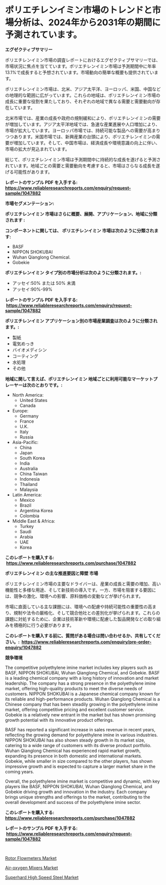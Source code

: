 <p><h1>ポリエチレンイミン市場のトレンドと市場分析は、2024年から2031年の期間に予測されています。</h1></p><p><strong>エグゼクティブサマリー</strong></p>
<p><p>ポリエチレンイミン市場の調査レポートにおけるエグゼクティブサマリーでは、市場状況に焦点を当てています。ポリエチレンイミン市場は予測期間中に年率13.1%で成長すると予想されています。市場動向の簡単な概要も提供されています。</p><p>ポリエチレンイミン市場は、北米、アジア太平洋、ヨーロッパ、米国、中国などの地理的な範囲に広がっています。これらの地域は、ポリエチレンイミン市場の成長に重要な役割を果たしており、それぞれの地域で異なる需要と需要動向が存在しています。</p><p>北米市場では、産業の成長や政府の規制緩和により、ポリエチレンイミンの需要が増加しています。アジア太平洋地域では、急速な産業進展や人口増加により、市場が拡大しています。ヨーロッパ市場では、持続可能な製品への需要が高まりつつあります。米国市場では、新興産業の台頭により、ポリエチレンイミンの需要が増加しています。そして、中国市場は、経済成長や環境意識の向上に伴い、市場の拡大が見込まれています。</p><p>総じて、ポリエチレンイミン市場は予測期間中に持続的な成長を遂げると予測されています。地域ごとの需要と需要動向を考慮すると、市場はさらなる成長を遂げる可能性があります。</p></p>
<p><strong>レポートのサンプル PDF を入手する: <a href="https://www.reliableresearchreports.com/enquiry/request-sample/1047882">https://www.reliableresearchreports.com/enquiry/request-sample/1047882</a></strong></p>
<p><strong>市場セグメンテーション:</strong></p>
<p><strong> ポリエチレンイミン 市場はさらに概要、展開、アプリケーション、地域に分類されます :</strong></p>
<p><strong>コンポーネントに関しては、 ポリエチレンイミン 市場は次のように分類されます: &nbsp;</strong></p>
<p><ul><li>BASF</li><li>NIPPON SHOKUBAI</li><li>Wuhan Qianglong Chemical.</li><li>Gobekie</li></ul></p>
<p><strong> ポリエチレンイミン タイプ別の市場分析は次のように分類されます。:</strong></p>
<p><ul><li>アッセイ:50% または 50% 未満</li><li>アッセイ:90%-99%</li></ul></p>
<p><strong>レポートのサンプル PDF を入手する: &nbsp;<a href="https://www.reliableresearchreports.com/enquiry/request-sample/1047882">https://www.reliableresearchreports.com/enquiry/request-sample/1047882</a></strong></p>
<p><strong> ポリエチレンイミン アプリケーション別の市場産業調査は次のように分類されます。:</strong></p>
<p><ul><li>製紙</li><li>電気めっき</li><li>バイオメディシン</li><li>コーティング</li><li>水処理</li><li>その他</li></ul></p>
<p><strong>地域に関して言えば、ポリエチレンイミン 地域ごとに利用可能なマーケットプレーヤーは次のとおりです。:</strong></p>
<p><ul>
    <li>
        North America:
        <ul>
            <li>United States</li>
            <li>Canada</li>
        </ul>
    </li>
    <li>
        Europe:
        <ul>
            <li>Germany</li>
            <li>France</li>
            <li>U.K.</li>
            <li>Italy</li>
            <li>Russia</li>
        </ul>
    </li>
    <li>
        Asia-Pacific:
        <ul>
            <li>China</li>
            <li>Japan</li>
            <li>South Korea</li>
            <li>India</li>
            <li>Australia</li>
            <li>China Taiwan</li>
            <li>Indonesia</li>
            <li>Thailand</li>
            <li>Malaysia</li>
        </ul>
    </li>
    <li>
        Latin America:
        <ul>
            <li>Mexico</li>
            <li>Brazil</li>
            <li>Argentina Korea</li>
            <li>Colombia</li>
        </ul>
    </li>
    <li>
        Middle East & Africa:
        <ul>
            <li>Turkey</li>
            <li>Saudi</li>
            <li>Arabia</li>
            <li>UAE</li>
            <li>Korea</li>
        </ul>
    </li>
    </ul></p>
<p><strong>このレポートを購入する: &nbsp;<a href="https://www.reliableresearchreports.com/purchase/1047882">https://www.reliableresearchreports.com/purchase/1047882</a></strong></p>
<p><strong>ポリエチレンイミン の主な推進要因と障壁 市場</strong></p>
<p><p>ポリエチレンイミン市場の主要なドライバーは、産業の成長と需要の増加、高い機能性と多様な用途、そして新技術の導入です。一方、市場を阻害する要因には、競争の激化、環境への影響、原料価格の変動などが挙げられます。</p><p>市場に直面している主な課題には、環境への配慮や持続可能性の重要性の高まり、規制や法令の厳格化、そして競合他社との差別化が挙げられます。これらの課題に対処するために、企業は技術革新や環境に配慮した製品開発などの取り組みを積極的に行う必要があります。</p></p>
<p><strong>このレポートを購入する前に、質問がある場合は問い合わせるか、共有してください。:&nbsp; <a href="https://www.reliableresearchreports.com/enquiry/pre-order-enquiry/1047882">https://www.reliableresearchreports.com/enquiry/pre-order-enquiry/1047882</a></strong></p>
<p><strong>競争環境</strong></p>
<p><p>The competitive polyethylene imine market includes key players such as BASF, NIPPON SHOKUBAI, Wuhan Qianglong Chemical, and Gobekie. BASF is a leading chemical company with a long history of innovation and market leadership. The company has a strong presence in the polyethylene imine market, offering high-quality products to meet the diverse needs of customers. NIPPON SHOKUBAI is a Japanese chemical company known for its reliable and high-performance products. Wuhan Qianglong Chemical is a Chinese company that has been steadily growing in the polyethylene imine market, offering competitive pricing and excellent customer service. Gobekie is a relatively new entrant in the market but has shown promising growth potential with its innovative product offerings.</p><p>BASF has reported a significant increase in sales revenue in recent years, reflecting the growing demand for polyethylene imine in various industries. NIPPON SHOKUBAI has also shown steady growth in its market size, catering to a wide range of customers with its diverse product portfolio. Wuhan Qianglong Chemical has experienced rapid market growth, expanding its presence in both domestic and international markets. Gobekie, while smaller in size compared to the other players, has shown impressive growth and is expected to capture a larger market share in the coming years.</p><p>Overall, the polyethylene imine market is competitive and dynamic, with key players like BASF, NIPPON SHOKUBAI, Wuhan Qianglong Chemical, and Gobekie driving growth and innovation in the industry. Each company brings unique strengths and offerings to the market, contributing to the overall development and success of the polyethylene imine sector.</p></p>
<p><strong>このレポートを購入する: &nbsp; <a href="https://www.reliableresearchreports.com/purchase/1047882">https://www.reliableresearchreports.com/purchase/1047882</a></strong></p>
<p><strong>レポートのサンプル PDF を入手する: &nbsp;<a href="https://www.reliableresearchreports.com/enquiry/request-sample/1047882">https://www.reliableresearchreports.com/enquiry/request-sample/1047882</a></strong><strong></strong></p>
<p>&nbsp;</p>
<p><p><a href="https://view.publitas.com/reportprime-1/global-rotor-flowmeters-market-size-and-market-trends-insights-and-projections-from-2023-to-2030/">Rotor Flowmeters Market</a></p><p><a href="https://view.publitas.com/reportprime-1/air-oxygen-mixers-market-insights-market-players-and-forecast-till-2030/">Air-oxygen Mixers Market</a></p><p><a href="https://view.publitas.com/reportprime-1/superhard-high-speed-steel-market-size-share-trends-analysis-report-by-material-by-type-by-end-user-by-region-and-segment-forecasts-2023-2030/">Superhard High Speed Steel Market</a></p></p>